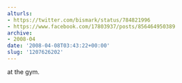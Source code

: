 ```yaml
---
alturls:
- https://twitter.com/bismark/status/784821996
- https://www.facebook.com/17803937/posts/856464950389
archive:
- 2008-04
date: '2008-04-08T03:43:22+00:00'
slug: '1207626202'
---
```


at the gym.

